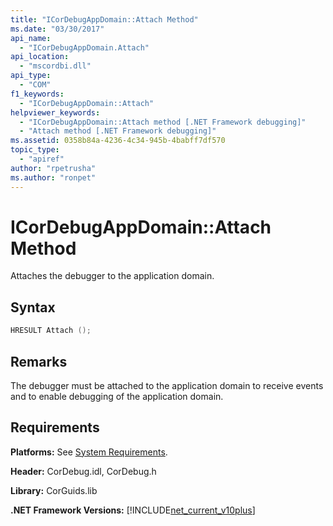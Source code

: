 ```yaml
---
title: "ICorDebugAppDomain::Attach Method"
ms.date: "03/30/2017"
api_name: 
  - "ICorDebugAppDomain.Attach"
api_location: 
  - "mscordbi.dll"
api_type: 
  - "COM"
f1_keywords: 
  - "ICorDebugAppDomain::Attach"
helpviewer_keywords: 
  - "ICorDebugAppDomain::Attach method [.NET Framework debugging]"
  - "Attach method [.NET Framework debugging]"
ms.assetid: 0358b84a-4236-4c34-945b-4babff7df570
topic_type: 
  - "apiref"
author: "rpetrusha"
ms.author: "ronpet"
---
```

# ICorDebugAppDomain::Attach Method
Attaches the debugger to the application domain.  
  
## Syntax  
  
```cpp  
HRESULT Attach ();  
```  
  
## Remarks  
 The debugger must be attached to the application domain to receive events and to enable debugging of the application domain.  
  
## Requirements  
 **Platforms:** See [System Requirements](../../../../docs/framework/get-started/system-requirements.md).  
  
 **Header:** CorDebug.idl, CorDebug.h  
  
 **Library:** CorGuids.lib  
  
 **.NET Framework Versions:** [!INCLUDE[net_current_v10plus](../../../../includes/net-current-v10plus-md.md)]
